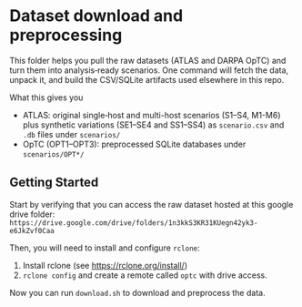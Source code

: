 # Dataset download and preprocessing

This folder helps you pull the raw datasets (ATLAS and DARPA OpTC) and turn them into analysis‑ready scenarios. One command will fetch the data, unpack it, and build the CSV/SQLite artifacts used elsewhere in this repo.

What this gives you
- ATLAS: original single‑host and multi-host scenarios (S1–S4, M1-M6) plus synthetic variations (SE1–SE4 and SS1–SS4) as `scenario.csv` and `.db` files under `scenarios/`
- OpTC (OPT1–OPT3): preprocessed SQLite databases under `scenarios/OPT*/`

## Getting Started
Start by verifying that you can access the raw dataset hosted at this google drive folder:
```https://drive.google.com/drive/folders/1n3kkS3KR31KUegn42yk3-e6JkZvf0Caa```


Then, you will need to install and configure `rclone`:
1) Install rclone (see https://rclone.org/install/)
2) `rclone config` and create a remote called `optc` with drive access.

Now you can run `download.sh` to download and preprocess the data.